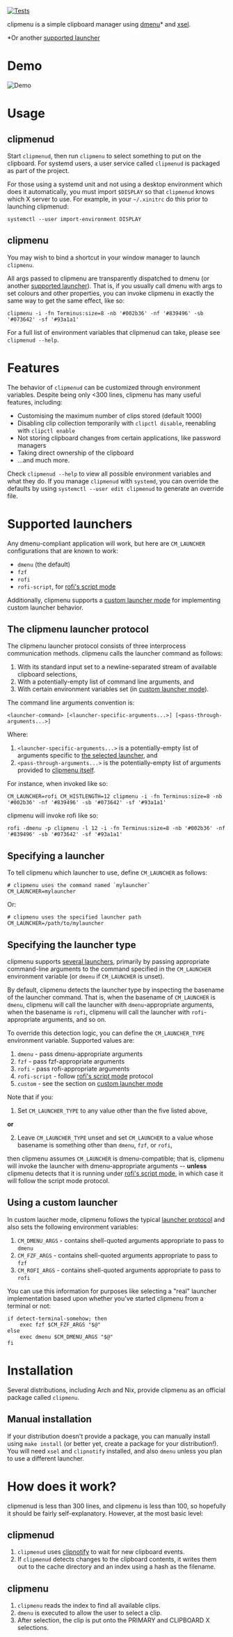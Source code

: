 [![Tests](https://img.shields.io/travis/cdown/clipmenu/develop.svg)](https://travis-ci.org/cdown/clipmenu)

clipmenu is a simple clipboard manager using [dmenu][]* and [xsel][].

*Or another [supported launcher](#supported-launchers)

# Demo

![Demo](https://cloud.githubusercontent.com/assets/660663/24079784/6f76da94-0c88-11e7-8251-40b1f02ebf3c.gif)

# Usage

## clipmenud

Start `clipmenud`, then run `clipmenu` to select something to put on the
clipboard. For systemd users, a user service called `clipmenud` is packaged as
part of the project.

For those using a systemd unit and not using a desktop environment which does
it automatically, you must import `$DISPLAY` so that `clipmenud` knows which X
server to use. For example, in your `~/.xinitrc` do this prior to launching
clipmenud:

    systemctl --user import-environment DISPLAY

## clipmenu

You may wish to bind a shortcut in your window manager to launch `clipmenu`.

All args passed to clipmenu are transparently dispatched to dmenu (or another
[supported launcher](#supported-launchers)). That is, if you usually call dmenu
with args to set colours and other properties, you can invoke clipmenu in
exactly the same way to get the same effect, like so:

    clipmenu -i -fn Terminus:size=8 -nb '#002b36' -nf '#839496' -sb '#073642' -sf '#93a1a1'

For a full list of environment variables that clipmenud can take, please see
`clipmenud --help`.

# Features

The behavior of `clipmenud` can be customized through environment variables.
Despite being only <300 lines, clipmenu has many useful features, including:

* Customising the maximum number of clips stored (default 1000)
* Disabling clip collection temporarily with `clipctl disable`, reenabling with
  `clipctl enable`
* Not storing clipboard changes from certain applications, like password
  managers
* Taking direct ownership of the clipboard
* ...and much more.

Check `clipmenud --help` to view all possible environment variables and what
they do. If you manage `clipmenud` with `systemd`, you can override the
defaults by using `systemctl --user edit clipmenud` to generate an override
file.

# Supported launchers

Any dmenu-compliant application will work, but here are `CM_LAUNCHER`
configurations that are known to work:

- `dmenu` (the default)
- `fzf`
- `rofi`
- `rofi-script`, for [rofi's script mode][]

Additionally, clipmenu supports a [custom launcher mode][] for implementing
custom launcher behavior.

## The clipmenu launcher protocol

The clipmenu launcher protocol consists of three interprocess communication
methods.  clipmenu calls the launcher command as follows:

1. With its standard input set to a newline-separated stream of available
   clipboard selections,
2. With a potentially-empty list of command line arguments, and
3. With certain environment variables set (in [custom launcher mode][]).

The command line arguments convention is:

    <launcher-command> [<launcher-specific-arguments...>] [<pass-through-arguments...>]

Where:

1. `<launcher-specific-arguments...>` is a potentially-empty list of arguments
   specific to [the selected launcher](#specifying-a-launcher), and
2. `<pass-through-arguments...>` is the potentially-empty list of arguments
   provided to [clipmenu itself](#clipmenu).

For instance, when invoked like so:

    CM_LAUNCHER=rofi CM_HISTLENGTH=12 clipmenu -i -fn Terminus:size=8 -nb '#002b36' -nf '#839496' -sb '#073642' -sf '#93a1a1'

clipmenu will invoke rofi like so:

    rofi -dmenu -p clipmenu -l 12 -i -fn Terminus:size=8 -nb '#002b36' -nf '#839496' -sb '#073642' -sf '#93a1a1'

## Specifying a launcher

To tell clipmenu which launcher to use, define `CM_LAUNCHER` as follows:

    # clipmenu uses the command named `mylauncher`
    CM_LAUNCHER=mylauncher

Or:

    # clipmenu uses the specified launcher path
    CM_LAUNCHER=/path/to/mylauncher

## Specifying the launcher type

clipmenu supports [several launchers](#supported-launchers), primarily by
passing appropriate command-line arguments to the command specified in the
`CM_LAUNCHER` environment variable (or `dmenu` if `CM_LAUNCHER` is unset).

By default, clipmenu detects the launcher type by inspecting the basename of
the launcher command.  That is, when the basename of `CM_LAUNCHER` is `dmenu`,
clipmenu will call the launcher with `dmenu`-appropriate arguments, when the
basename is `rofi`, clipmenu will call the launcher with `rofi`-appropriate
arguments, and so on.

To override this detection logic, you can define the `CM_LAUNCHER_TYPE`
environment variable.  Supported values are:

1. `dmenu` - pass dmenu-appropriate arguments
2. `fzf` - pass fzf-appropriate arguments
3. `rofi` - pass rofi-appropriate arguments
4. `rofi-script` - follow [rofi's script mode][] protocol
5. `custom` - see the section on [custom launcher mode][]

Note that if you:

1. Set `CM_LAUNCHER_TYPE` to any value other than the five listed above,

**or**

2. Leave `CM_LAUNCHER_TYPE` unset and set `CM_LAUNCHER` to a value whose
   basename is something other than `dmenu`, `fzf`, or `rofi`,

then clipmenu assumes `CM_LAUNCHER` is dmenu-compatible; that is, clipmenu
will invoke the launcher with dmenu-appropriate arguments -- **unless**
clipmenu detects that it is running under [rofi's script mode][], in which case
it will follow the script mode protocol.

## Using a custom launcher

In custom laucher mode, clipmenu follows the typical [launcher
protocol](#the-clipmenu-launcher-protocol) and also sets the following
environment variables:

1. `CM_DMENU_ARGS` - contains shell-quoted arguments appropriate to pass to
   `dmenu`
2. `CM_FZF_ARGS` - contains shell-quoted arguments appropriate to pass to
   `fzf`
3. `CM_ROFI_ARGS` - contains shell-quoted arguments appropriate to pass to
   `rofi`

You can use this information for purposes like selecting a "real" launcher
implementation based upon whether you've started clipmenu from a terminal or
not:

    if detect-terminal-somehow; then
        exec fzf $CM_FZF_ARGS "$@"
    else
        exec dmenu $CM_DMENU_ARGS "$@"
    fi

# Installation

Several distributions, including Arch and Nix, provide clipmenu as an official
package called `clipmenu`.

## Manual installation

If your distribution doesn't provide a package, you can manually install using
`make install` (or better yet, create a package for your distribution!). You
will need `xsel` and `clipnotify` installed, and also `dmenu` unless you plan
to use a different launcher.

# How does it work?

clipmenud is less than 300 lines, and clipmenu is less than 100, so hopefully
it should be fairly self-explanatory. However, at the most basic level:

## clipmenud

1. `clipmenud` uses [clipnotify](https://github.com/cdown/clipnotify) to wait
   for new clipboard events.
2. If `clipmenud` detects changes to the clipboard contents, it writes them out
   to the cache directory and an index using a hash as the filename.

## clipmenu

1. `clipmenu` reads the index to find all available clips.
2. `dmenu` is executed to allow the user to select a clip.
3. After selection, the clip is put onto the PRIMARY and CLIPBOARD X
   selections.

[dmenu]: http://tools.suckless.org/dmenu/
[rofi]: https://github.com/DaveDavenport/Rofi
[xsel]: http://www.vergenet.net/~conrad/software/xsel/
[rofi's script mode]: https://github.com/davatorium/rofi-scripts/tree/master/mode-scripts
[custom launcher mode]: #using-a-custom-launcher
